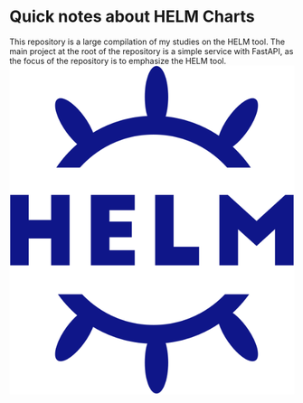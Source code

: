 # Quick notes about HELM Charts 
This repository is a large compilation of my studies on the HELM tool. The main project at the root of the repository is a simple service with FastAPI, as the focus of the repository is to emphasize the HELM tool. <br>
![helm-image-svg](/images/helm.svg)



